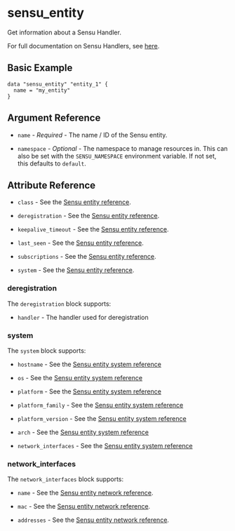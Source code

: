 # sensu_entity

Get information about a Sensu Handler.

For full documentation on Sensu Handlers, see [here](https://docs.sensu.io/sensu-go/5.0/reference/entities).

## Basic Example

```hcl
data "sensu_entity" "entity_1" {
  name = "my_entity"
}
```

## Argument Reference

* `name` - *Required* - The name / ID of the Sensu entity.

* `namespace` - *Optional* - The namespace to manage resources in. This can
  also be set with the `SENSU_NAMESPACE` environment variable. If not set,
  this defaults to `default`.

## Attribute Reference

* `class` - See the [Sensu entity reference](https://docs.sensu.io/sensu-go/5.0/reference/entities/#entity-attributes).

* `deregistration` - See the [Sensu entity reference](https://docs.sensu.io/sensu-go/5.0/reference/entities/#entity-attributes).

* `keepalive_timeout` - See the [Sensu entity reference](https://docs.sensu.io/sensu-go/5.0/reference/entities/#entity-attributes).

* `last_seen` - See the [Sensu entity reference](https://docs.sensu.io/sensu-go/5.0/reference/entities/#entity-attributes).

* `subscriptions` - See the [Sensu entity reference](https://docs.sensu.io/sensu-go/5.0/reference/entities/#entity-attributes).

* `system` - See the [Sensu entity reference](https://docs.sensu.io/sensu-go/5.0/reference/entities/#entity-attributes).

### deregistration

The `deregistration` block supports:

* `handler` - The handler used for deregistration

### system

The `system` block supports:

* `hostname` - See the [Sensu entity system reference](https://docs.sensu.io/sensu-go/5.0/reference/entities/#system-attributes)

* `os` - See the [Sensu entity system reference](https://docs.sensu.io/sensu-go/5.0/reference/entities/#system-attributes)

* `platform` - See the [Sensu entity system reference](https://docs.sensu.io/sensu-go/5.0/reference/entities/#system-attributes)

* `platform_family` - See the [Sensu entity system reference](https://docs.sensu.io/sensu-go/5.0/reference/entities/#system-attributes)

* `platform_version` - See the [Sensu entity system reference](https://docs.sensu.io/sensu-go/5.0/reference/entities/#system-attributes)

* `arch` - See the [Sensu entity system reference](https://docs.sensu.io/sensu-go/5.0/reference/entities/#system-attributes)

* `network_interfaces` - See the [Sensu entity system reference](https://docs.sensu.io/sensu-go/5.0/reference/entities/#system-attributes)

### network_interfaces

The `network_interfaces` block supports:

* `name` - See the [Sensu entity network reference](https://docs.sensu.io/sensu-go/5.0/reference/entities/#networkinterface-attributes).

* `mac` - See the [Sensu entity network reference](https://docs.sensu.io/sensu-go/5.0/reference/entities/#networkinterface-attributes).

* `addresses` - See the [Sensu entity network reference](https://docs.sensu.io/sensu-go/5.0/reference/entities/#networkinterface-attributes).
